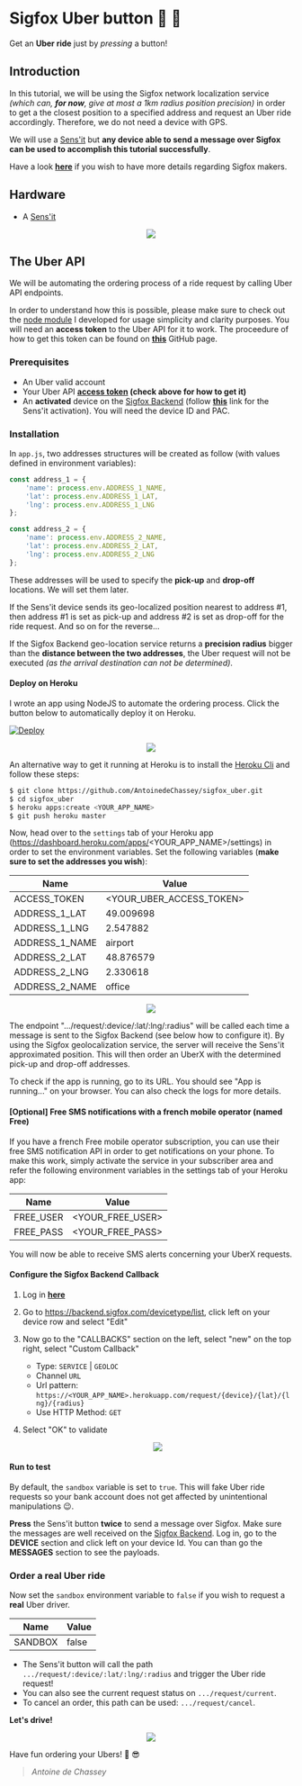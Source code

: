 # Sigfox Uber button :car: :radio_button:

Get an __Uber ride__ just by _pressing_ a button!

## Introduction

In this tutorial, we will be using the Sigfox network localization service _(which can, __for now__, give at most a 1km radius position precision)_ in order to get a the closest position to a specified address and request an Uber ride accordingly.
Therefore, we do not need a device with GPS.

We will use a [Sens'it](https://www.sensit.io/?lang=fr) but __any device able to send a message over Sigfox can be used to accomplish this tutorial successfully__.

Have a look __[here](http://makers.sigfox.com/)__ if you wish to have more details regarding Sigfox makers.   

## Hardware
- A [Sens'it](https://www.sensit.io/?lang=fr)

<p align="center">
    <img src="img/sensit.png">
</p>

## The Uber API
We will be automating the ordering process of a ride request by calling Uber API endpoints.

In order to understand how this is possible, please make sure to check out the [node module](https://github.com/AntoinedeChassey/uber-ride-request) I developed for usage simplicity and clarity purposes. You will need an __access token__ to the Uber API for it to work.
The proceedure of how to get this token can be found on __[this](https://github.com/AntoinedeChassey/uber-ride-request)__ GitHub page.

### Prerequisites
- An Uber valid account
- Your Uber API __[access token](https://developer.uber.com/dashboard/) (check above for how to get it)__
- An __activated__ device on the [Sigfox Backend](https://backend.sigfox.com/activate) (follow __[this](https://backend.sigfox.com/activate/sensit)__ link for the Sens'it activation). You will need the device ID and PAC.

### Installation

In `app.js`, two addresses structures will be created as follow (with values defined in environment variables):

```js
const address_1 = {
    'name': process.env.ADDRESS_1_NAME,
    'lat': process.env.ADDRESS_1_LAT,
    'lng': process.env.ADDRESS_1_LNG
};

const address_2 = {
    'name': process.env.ADDRESS_2_NAME,
    'lat': process.env.ADDRESS_2_LAT,
    'lng': process.env.ADDRESS_2_LNG
};
```

These addresses will be used to specify the __pick-up__ and __drop-off__ locations. We will set them later.

If the Sens'it device sends its geo-localized position nearest to address #1, then address #1 is set as pick-up and address #2 is set as drop-off for the ride request.
And so on for the reverse...

If the Sigfox Backend geo-location service returns a __precision radius__ bigger than the __distance between the two addresses__, the Uber request will not be executed _(as the arrival destination can not be determined)_.

#### Deploy on Heroku

I wrote an app using NodeJS to automate the ordering process.
Click the button below to automatically deploy it on Heroku.

[![Deploy](https://www.herokucdn.com/deploy/button.svg)](https://heroku.com/deploy?template=https://github.com/AntoinedeChassey/sigfox_uber)

<p align="center">
    <img src="img/heroku_create.png">
</p>

An alternative way to get it running at Heroku is to install the [Heroku Cli](https://devcenter.heroku.com/articles/heroku-cli) and follow these steps:

```bash
$ git clone https://github.com/AntoinedeChassey/sigfox_uber.git
$ cd sigfox_uber
$ heroku apps:create <YOUR_APP_NAME>
$ git push heroku master
```

Now, head over to the `settings` tab of your Heroku app (https://dashboard.heroku.com/apps/<YOUR_APP_NAME>/settings) in order to set the environment variables.
Set the following variables (__make sure to set the addresses you wish__):

Name | Value
------------ | -------------
ACCESS_TOKEN | <YOUR_UBER_ACCESS_TOKEN>
ADDRESS_1_LAT | 49.009698
ADDRESS_1_LNG | 2.547882
ADDRESS_1_NAME | airport
ADDRESS_2_LAT | 48.876579
ADDRESS_2_LNG | 2.330618
ADDRESS_2_NAME | office

<p align="center">
    <img src="img/heroku_config.png">
</p>

The endpoint ".../request/:device/:lat/:lng/:radius" will be called each time a message is sent to the Sigfox Backend (see below how to configure it). By using the Sigfox geolocalization service, the server will receive the Sens'it approximated position.
This will then order an UberX with the determined pick-up and drop-off addresses.

To check if the app is running, go to its URL. You should see "App is running..." on your browser. You can also check the logs for more details.

#### [Optional] Free SMS notifications with a french mobile operator (named Free)
If you have a french Free mobile operator subscription, you can use their free SMS notification API in order to get notifications on your phone.
To make this work, simply activate the service in your subscriber area and refer the following environment variables in the settings tab of your Heroku app:

Name | Value
------------ | -------------
FREE_USER | <YOUR_FREE_USER>
FREE_PASS | <YOUR_FREE_PASS>

You will now be able to receive SMS alerts concerning your UberX requests.

#### Configure the Sigfox Backend Callback

1. Log in __[here](https://backend.sigfox.com/auth/login)__
2. Go to <https://backend.sigfox.com/devicetype/list>, click left on your device row and select "Edit"
3. Now go to the "CALLBACKS" section on the left, select "new" on the top right, select "Custom Callback"
    * Type: `SERVICE` | `GEOLOC`
    * Channel `URL`
    * Url pattern: `https://<YOUR_APP_NAME>.herokuapp.com/request/{device}/{lat}/{lng}/{radius}`
    * Use HTTP Method: `GET`

4. Select "OK" to validate

    <p align="center">
        <img src="img/callback.png">
    </p>

#### Run to test
By default, the `sandbox` variable is set to `true`. This will fake Uber ride requests so your bank account does not get affected by unintentional manipulations :wink:.

__Press__ the Sens'it button __twice__ to send a message over Sigfox.
Make sure the messages are well received on the [Sigfox Backend](https://backend.sigfox.com/device/list). Log in, go to the __DEVICE__ section and click left on your device Id. You can than go the __MESSAGES__ section to see the payloads.

### Order a real Uber ride
Now set the `sandbox` environment variable to `false` if you wish to request a __real__ Uber driver.

Name | Value
------------ | -------------
SANDBOX | false

* The Sens'it button will call the path `.../request/:device/:lat/:lng/:radius` and trigger the Uber ride request!
* You can also see the current request status on `.../request/current`.
* To cancel an order, this path can be used: `.../request/cancel`.

__Let's drive!__

<p align="center">
    <img src="img/request.png">
</p>

Have fun ordering your Ubers! :car: :sunglasses:


> *Antoine de Chassey*
